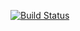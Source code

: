[![Build Status](https://travis-ci.org/nayaranunes/terra-do-nunca.svg?branch=master)](https://travis-ci.org/nayaranunes/terra-do-nunca)
